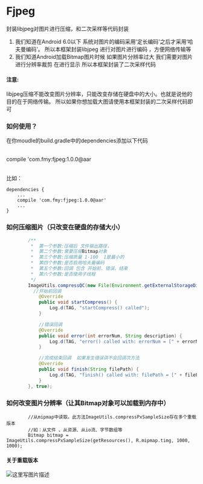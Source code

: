 # Fjpeg
封装libjpeg对图片进行压缩，和二次采样等代码封装

1. 我们知道在Android 6.0以下 系统对图片的编码采用'定长编码'之后才采用‘哈夫曼编码’。
所以本框架封装libjpeg 进行对图片进行编码 ，方便网络传输等
2. 我们知道Android加载Bitmap图片时候 如果图片分辨率过大 我们需要对图片进行分辨率裁剪 在进行显示
所以本框架封装了二次采样代码

#### 注意:</br>
libjpeg压缩不能改变图片分辨率，只能改变存储在硬盘中的大小。也就是说他的目的在于网络传输。
所以如果你想加载大图请使用本框架封装的二次采样代码即可

### 如何使用？
在你moudle的build.gradle中的dependencies添加以下代码</br>

</br>compile 'com.fmy:fjpeg:1.0.0@aar</br>

</br>比如：</br>
```
dependencies {
    ...   
    compile 'com.fmy:fjpeg:1.0.0@aar'
    ...
}
```

### 如何压缩图片（只改变在硬盘的存储大小）

```java
        /**
         *  第一个参数:压缩后 文件输出路径，
         *  第二个参数:需要压缩Bitmap对象
         *  第三个参数:压缩质量 1-100  1是最小的
         *  第四个参数:是否启用哈夫曼编码
         *  第五个参数:回调 包含 开始前、错误、结束
         *  第六个参数:是否使用子线程
         */
        ImageUtils.compressQC(new File(Environment.getExternalStorageDirectory(), "测试剥离框架.jpg").getAbsolutePath(), bitmap, 1, true, new NativeCallBack() {
          //开始前回调
            @Override
            public void startCompress() {
                Log.d(TAG, "startCompress() called");
            }

            //错误回调
            @Override
            public void error(int errorNum, String description) {
                Log.d(TAG, "error() called with: errorNum = [" + errorNum + "], description = [" + description + "]");
            }

            //完成结束回调  如果发生错误讲不会回调次方法
            @Override
            public void finish(String filePath) {
                Log.d(TAG, "finish() called with: filePath = [" + filePath + "]");
            }
        }, true);
```
### 如何改变图片分辨率（让其Bitmap对象可以加载到内存中）
```
        //从mipmap中读取。此方法ImageUtils.compressPxSampleSize存在多个重载版本
        //如：从文件 、从资源、从io流、字节数组等
        Bitmap bitmap = ImageUtils.compressPxSampleSize(getResources(), R.mipmap.timg, 1000, 1000);
```
#### 关于重载版本
![这里写图片描述](http://img.blog.csdn.net/20170827134209379?watermark/2/text/aHR0cDovL2Jsb2cuY3Nkbi5uZXQvcWZhbm1pbmd5aXE=/font/5a6L5L2T/fontsize/400/fill/I0JBQkFCMA==/dissolve/70/gravity/SouthEast)
